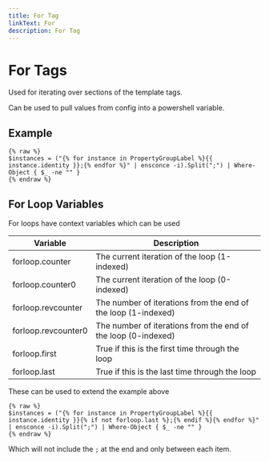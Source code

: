 ```yaml
---
title: For Tag
linkText: For
description: For Tag
---
```


# For Tags

Used for iterating over sections of the template tags.

Can be used to pull values from config into a powershell variable.

## Example

```text
{% raw %}
$instances = ("{% for instance in PropertyGroupLabel %}{{ instance.identity }};{% endfor %}" | ensconce -i).Split(";") | Where-Object { $_ -ne "" }
{% endraw %}
```

## For Loop Variables

For loops have context variables which can be used

| Variable            | Description                                                   |
|---------------------|---------------------------------------------------------------|
| forloop.counter     | The current iteration of the loop (1-indexed)                 |
| forloop.counter0    | The current iteration of the loop (0-indexed)                 |
| forloop.revcounter  | The number of iterations from the end of the loop (1-indexed) |
| forloop.revcounter0 | The number of iterations from the end of the loop (0-indexed) |
| forloop.first       | True if this is the first time through the loop               |
| forloop.last        | True if this is the last time through the loop                |

These can be used to extend the example above

```text
{% raw %}
$instances = ("{% for instance in PropertyGroupLabel %}{{ instance.identity }}{% if not forloop.last %};{% endif %}{% endfor %}" | ensconce -i).Split(";") | Where-Object { $_ -ne "" }
{% endraw %}
```

Which will not include the `;` at the end and only between each item.
